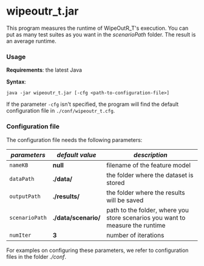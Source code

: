 # wipeoutr_t.jar

This program measures the runtime of WipeOutR_T's execution.
You can put as many test suites as you want in the *scenarioPath* folder.
The result is an average runtime.

### Usage

**Requirements**: the latest Java

**Syntax**:
```
java -jar wipeoutr_t.jar [-cfg <path-to-configuration-file>]
```

If the parameter `-cfg` isn't specified, the program will find the default configuration file in `./conf/wipeoutr_t.cfg`.

### Configuration file

The configuration file needs the following parameters:

| *parameters*        | *default value*      | *description*                                                                   |
|---------------------|----------------------|---------------------------------------------------------------------------------|
| ```nameKB```        | **null**             | filename of the feature model                                                   |
| ```dataPath```      | **./data/**          | the folder where the dataset is stored                                          |
| ```outputPath```    | **./results/**       | the folder where the results will be saved                                      |
| ```scenarioPath```  | **./data/scenario/** | path to the folder, where you store scenarios you want to measure the runtime |
| ```numIter```       | **3**                | number of iterations                                                            |

For examples on configuring these parameters, we refer to configuration files in the folder *./conf*.